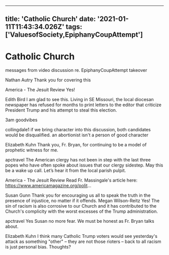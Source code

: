 
---
title: 'Catholic Church'
date: '2021-01-11T11:43:34.026Z'
tags: ['ValuesofSociety,EpiphanyCoupAttempt']
---

<!-- Exported from TiddlyWiki at 19:18, 22nd October 2022 -->

# Catholic Church

messages from video discussion re. EpiphanyCoupAttempt takeover

Nathan Autry
​Thank you for covering this

America - The Jesuit Review
​Yes!

Edith Bird
​I am glad to see this. Living in SE Missouri, the local diocesan newspaper has refused for months to print letters to the editor that criticize President Trump and his attempt to steal this election.

3am
​goodvibes

collingdale1
​if we bring character into this discussion, both candidates would be disqualified. an abortionist isn't a person of good character

Elizabeth Kuhn
​Thank you, Fr. Bryan, for continuing to be a model of prophetic witness for me.

apctravel
​The American clergy has not been in step with the last three popes who have often spoke about issues that our clergy sidestep. May this be a wake up call. Let’s hear it from the local parish pulpit.

America - The Jesuit Review
​Read Fr. Massingale's article here: <https://www.americamagazine.org/polit>...

Susan Gunn
​Thank you for encouraging us all to speak the truth in the presence of injustice, no matter if it offends.
Megan Wilson-Reitz
​Yes! The sin of racism is also corrosive to our Church and it has contributed to the Church's complicity with the worst excesses of the Trump administration.

apctravel
​Yes Susan no more fear. We must be honest as Fr. Bryan talks about.

Elizabeth Kuhn
​I think many Catholic Trump voters would see yesterday's attack as something "other" – they are not those rioters – back to all racism is just personal bias. Thoughts?
